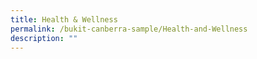 ```yaml
---
title: Health & Wellness
permalink: /bukit-canberra-sample/Health-and-Wellness
description: ""
---
```

